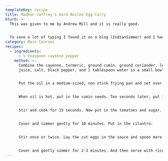 ```yaml
---
templateKey: recipe
title: Madhur Jaffrey's Hard Boiled Egg Curry
blurb: >-
  This was given to me by Andrew Mill and it is really good.


  To save a lot of typing I found it on a blog (IndianSimmer) and I have added a link to the blog on my Links page. The book is Quick & Easy Indian Cooking.
category: Main Courses
recipes:
  - ingredients:
      - ½ teaspoon cayenne pepper
    method: >-
      Combine the cayenne, turmeric, ground cumin, ground coriander, lemon
      juice, salt, black pepper, and 1 tablespoon water in a small bowl. Mix.


      Put the oil in a medium-sized, non stick frying pan and set over medium heat.


      When oil is hot, put in the cumin seeds. Ten seconds later, put in the onion and ginger. Put in the spice paste.


      Stir and cook for 15 seconds. Now put in the tomatoes and sugar. Bring to simmer.


      Cover and simmer gently for 10 minutes. Put in the cilantro.


      Stir once or twice. Lay the cut eggs in the sauce and spoon more sauce over them.


      Cover and gently simmer for 2-3 minutes. And then serve with rice or even bread (toasted or plain).
---
```


